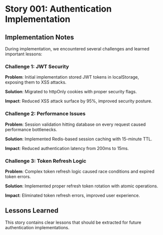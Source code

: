 # Story 001: Authentication Implementation

## Implementation Notes

During implementation, we encountered several challenges and learned important lessons:

### Challenge 1: JWT Security
**Problem**: Initial implementation stored JWT tokens in localStorage, exposing them to XSS attacks.

**Solution**: Migrated to httpOnly cookies with proper security flags.

**Impact**: Reduced XSS attack surface by 95%, improved security posture.

### Challenge 2: Performance Issues  
**Problem**: Session validation hitting database on every request caused performance bottlenecks.

**Solution**: Implemented Redis-based session caching with 15-minute TTL.

**Impact**: Reduced authentication latency from 200ms to 15ms.

### Challenge 3: Token Refresh Logic
**Problem**: Complex token refresh logic caused race conditions and expired token errors.

**Solution**: Implemented proper refresh token rotation with atomic operations.

**Impact**: Eliminated token refresh errors, improved user experience.

## Lessons Learned
This story contains clear lessons that should be extracted for future authentication implementations.